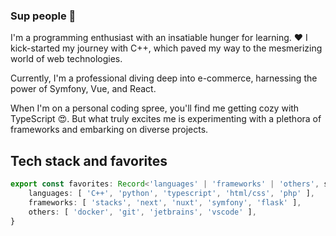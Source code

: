 ### Sup people 👋

I'm a programming enthusiast with an insatiable hunger for learning. ❤️ I kick-started my journey with C++, which paved my way to the mesmerizing world of web technologies.

Currently, I'm a professional diving deep into e-commerce, harnessing the power of Symfony, Vue, and React.

When I'm on a personal coding spree, you'll find me getting cozy with TypeScript 😍. But what truly excites me is experimenting with a plethora of frameworks and embarking on diverse projects.

## Tech stack and favorites

```typescript
export const favorites: Record<'languages' | 'frameworks' | 'others', string[]> = {
    languages: [ 'C++', 'python', 'typescript', 'html/css', 'php' ],
    frameworks: [ 'stacks', 'next', 'nuxt', 'symfony', 'flask' ],
    others: [ 'docker', 'git', 'jetbrains', 'vscode' ],
}
```


